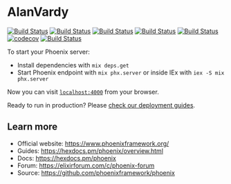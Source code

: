 # AlanVardy

[![Build Status](https://github.com/alanvardy/alan_vardy/workflows/Coveralls/badge.svg)](https://github.com/alanvardy/alan_vardy) 
[![Build Status](https://github.com/alanvardy/alan_vardy/workflows/Cypress/badge.svg)](https://github.com/alanvardy/alan_vardy) 
[![Build Status](https://github.com/alanvardy/alan_vardy/workflows/Dialyzer/badge.svg)](https://github.com/alanvardy/alan_vardy) 
[![Build Status](https://github.com/alanvardy/alan_vardy/workflows/Credo/badge.svg)](https://github.com/alanvardy/alan_vardy) 
[![Build Status](https://github.com/alanvardy/alan_vardy/workflows/Doctor/badge.svg)](https://github.com/alanvardy/alan_vardy) 
[![codecov](https://codecov.io/gh/alanvardy/alan_vardy/branch/main/graph/badge.svg?token=P3O42SF7VJ)](https://codecov.io/gh/alanvardy/alan_vardy)
[![Build Status](https://github.com/alanvardy/alan_vardy/workflows/Deploy/badge.svg)](https://github.com/alanvardy/alan_vardy) 


To start your Phoenix server:

  * Install dependencies with `mix deps.get`
  * Start Phoenix endpoint with `mix phx.server` or inside IEx with `iex -S mix phx.server`

Now you can visit [`localhost:4000`](http://localhost:4000) from your browser.

Ready to run in production? Please [check our deployment guides](https://hexdocs.pm/phoenix/deployment.html).

## Learn more

  * Official website: https://www.phoenixframework.org/
  * Guides: https://hexdocs.pm/phoenix/overview.html
  * Docs: https://hexdocs.pm/phoenix
  * Forum: https://elixirforum.com/c/phoenix-forum
  * Source: https://github.com/phoenixframework/phoenix
